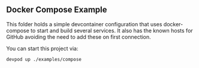 ## Docker Compose Example

This folder holds a simple devcontainer configuration that uses docker-compose to start and build several services. It also has the known hosts for GitHub avoiding the need to add these on first connection. 

You can start this project via:
```
devpod up ./examples/compose
```
